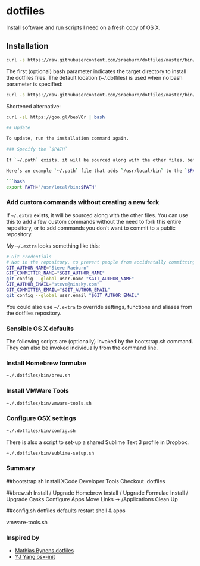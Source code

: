 # dotfiles
Install software and run scripts I need on a fresh copy of OS X.

## Installation

```bash
curl -s https://raw.githubusercontent.com/sraeburn/dotfiles/master/bin/bootstrap.sh | bash -s ~/.dotfiles
```

The first (optional) bash parameter indicates the target directory to install the dotfiles files. The default location (~/.dotfiles) is used when no bash parameter is specified:

```bash
curl -s https://raw.githubusercontent.com/sraeburn/dotfiles/master/bin/bootstrap.sh | bash
```
Shortened alternative: 
```bash
curl -sL https://goo.gl/beoVOr | bash

## Update 

To update, run the installation command again.

### Specify the `$PATH`

If `~/.path` exists, it will be sourced along with the other files, before any feature testing (such as detecting which version of `ls` is being used) takes place.

Here’s an example `~/.path` file that adds `/usr/local/bin` to the `$PATH`:

```bash
export PATH="/usr/local/bin:$PATH"
```

### Add custom commands without creating a new fork

If `~/.extra` exists, it will be sourced along with the other files. You can use this to add a few custom commands without the need to fork this entire repository, or to add commands you don’t want to commit to a public repository.

My `~/.extra` looks something like this:

```bash
# Git credentials
# Not in the repository, to prevent people from accidentally committing under my name
GIT_AUTHOR_NAME="Steve Raeburn"
GIT_COMMITTER_NAME="$GIT_AUTHOR_NAME"
git config --global user.name "$GIT_AUTHOR_NAME"
GIT_AUTHOR_EMAIL="steve@ninsky.com"
GIT_COMMITTER_EMAIL="$GIT_AUTHOR_EMAIL"
git config --global user.email "$GIT_AUTHOR_EMAIL"
```

You could also use `~/.extra` to override settings, functions and aliases from the dotfiles repository. 
### Sensible OS X defaults

The following scripts are (optionally) invoked by the bootstrap.sh command. They can also be invoked individually from the command line.

### Install Homebrew formulae
```bash
~./.dotfiles/bin/brew.sh
```

### Install VMWare Tools
```bash
~./.dotfiles/bin/vmware-tools.sh
```

### Configure OSX settings
```bash
~./.dotfiles/bin/config.sh
```

There is also a script to set-up a shared Sublime Text 3 profile in Dropbox.
```bash
~./.dotfiles/bin/sublime-setup.sh
```


### Summary 
##bootstrap.sh
	Install XCode Developer Tools
	Checkout .dotfiles

##brew.sh
	Install / Upgrade Homebrew
	Install / Upgrade Formulae
	Install / Upgrade Casks
	Configure Apps
	Move Links -> /Applications
	Clean Up

##config.sh
	dotfiles
	defaults
	restart shell & apps

vmware-tools.sh


### Inspired by

* [Mathias Bynens dotfiles](https://github.com/mathiasbynens/dotfiles)
* [YJ Yang osx-init](https://github.com/chcokr/osx-init)
